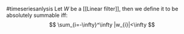 #timeseriesanlysis 
Let $W$ be a [[Linear filter]], then we define it to be absolutely summable iff:
$$
\sum_{i=-\infty}^\infty |w_{i}|<\infty
$$
